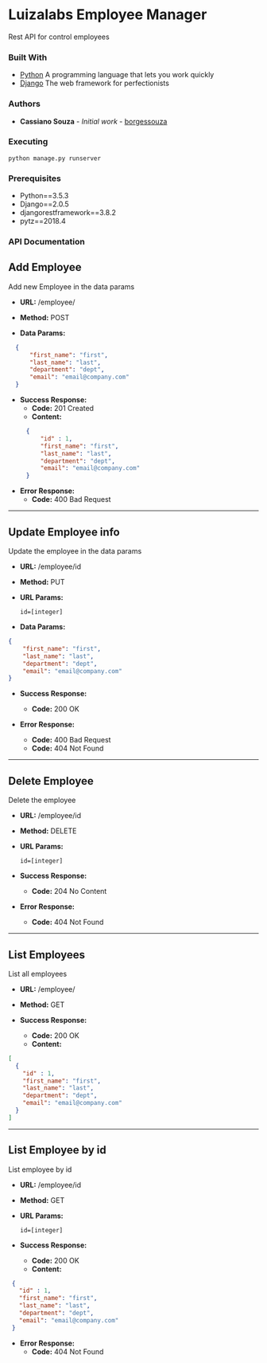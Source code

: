 # Luizalabs Employee Manager

Rest API for control employees


### Built With
* [Python](https://www.python.org/) A programming language that lets you work quickly
* [Django](https://www.djangoproject.com/) The web framework for perfectionists

 ### Authors
 
 * **Cassiano Souza** - *Initial work* - [borgessouza](https://github.com/borgessouza)

### Executing 
```
python manage.py runserver
```

### Prerequisites
* Python==3.5.3
* Django==2.0.5
* djangorestframework==3.8.2
* pytz==2018.4


### API Documentation

**Add Employee**
----
Add new Employee in the data params 

* **URL:** /employee/

* **Method:** POST

* **Data Params:**
```json
  {
      "first_name": "first",
      "last_name": "last",
      "department": "dept",
      "email": "email@company.com"
  }
```

* **Success Response:**
  * **Code:** 201 Created
  * **Content:**
```json
     {
         "id" : 1,
         "first_name": "first",
         "last_name": "last",
         "department": "dept",
         "email": "email@company.com"
     }
```

* **Error Response:**
  * **Code:** 400 Bad Request

    
---
**Update Employee info**
---
  Update the employee in the data params
  
* **URL:** /employee/id

* **Method:** PUT

* **URL Params:**

   `id=[integer]`
   
* **Data Params:**
```json
{
    "first_name": "first",
    "last_name": "last",
    "department": "dept",
    "email": "email@company.com"
}
```   

* **Success Response:**
  * **Code:** 200 OK
  
 * **Error Response:**
   * **Code:** 400 Bad Request
   * **Code:** 404 Not Found
 
 
 ---
 **Delete Employee**
 ----
   Delete the employee
   
 * **URL:** /employee/id
 
 * **Method:** DELETE
 
 *  **URL Params:**
 
    `id=[integer]`
 
 * **Success Response:**
   * **Code:** 204 No Content
   
  * **Error Response:**
    * **Code:** 404 Not Found

     
---
**List Employees**
----
  List all employees
     
   * **URL:** /employee/
   
   * **Method:** GET
   
   * **Success Response:**
     * **Code:** 200 OK
     * **Content:**
```json
[
  {
    "id" : 1,
    "first_name": "first",
    "last_name": "last",
    "department": "dept",
    "email": "email@company.com"
  }
]
```

       
---
 **List Employee by id**
----
 List employee by id
     
   * **URL:** /employee/id
   
   * **Method:** GET
   
   *  **URL Params:**
    
       `id=[integer]`
   
   * **Success Response:**
     * **Code:** 200 OK
     * **Content:**
```json
 {
   "id" : 1,
   "first_name": "first",
   "last_name": "last",
   "department": "dept",
   "email": "email@company.com"
 }
```
     
   * **Error Response:**
     * **Code:** 404 Not Found